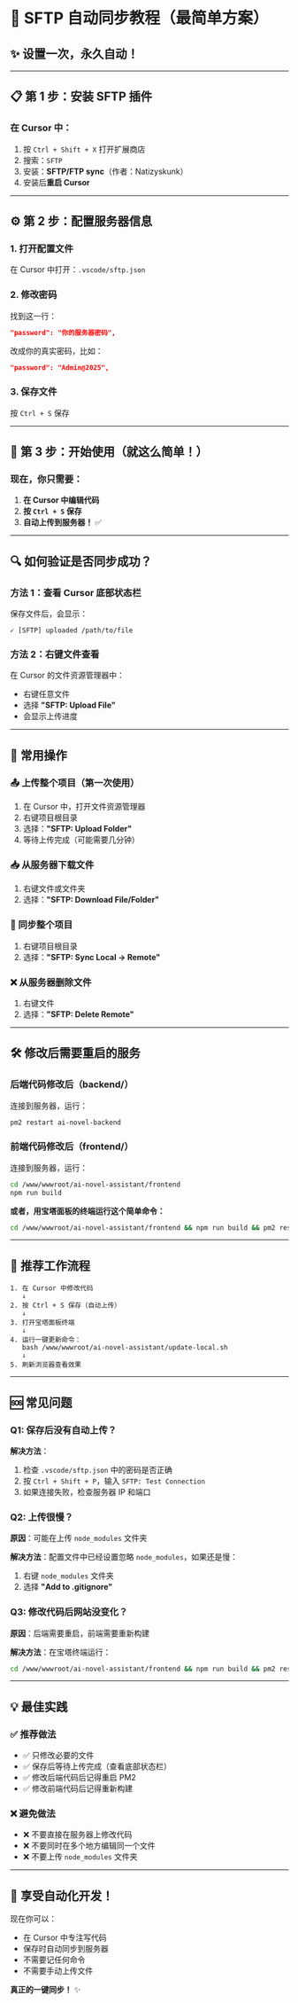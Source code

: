 # 🚀 SFTP 自动同步教程（最简单方案）

## ✨ 设置一次，永久自动！

---

## 📋 第 1 步：安装 SFTP 插件

### 在 Cursor 中：

1. 按 `Ctrl + Shift + X` 打开扩展商店
2. 搜索：`SFTP`
3. 安装：**SFTP/FTP sync**（作者：Natizyskunk）
4. 安装后**重启 Cursor**

---

## ⚙️ 第 2 步：配置服务器信息

### 1. 打开配置文件

在 Cursor 中打开：`.vscode/sftp.json`

### 2. 修改密码

找到这一行：
```json
"password": "你的服务器密码",
```

改成你的真实密码，比如：
```json
"password": "Admin@2025",
```

### 3. 保存文件

按 `Ctrl + S` 保存

---

## 🎉 第 3 步：开始使用（就这么简单！）

### 现在，你只需要：

1. **在 Cursor 中编辑代码**
2. **按 `Ctrl + S` 保存**
3. **自动上传到服务器！** ✅

---

## 🔍 如何验证是否同步成功？

### 方法 1：查看 Cursor 底部状态栏

保存文件后，会显示：
```
✓ [SFTP] uploaded /path/to/file
```

### 方法 2：右键文件查看

在 Cursor 的文件资源管理器中：
- 右键任意文件
- 选择 **"SFTP: Upload File"**
- 会显示上传进度

---

## 🎯 常用操作

### 📤 上传整个项目（第一次使用）

1. 在 Cursor 中，打开文件资源管理器
2. 右键项目根目录
3. 选择：**"SFTP: Upload Folder"**
4. 等待上传完成（可能需要几分钟）

### 📥 从服务器下载文件

1. 右键文件或文件夹
2. 选择：**"SFTP: Download File/Folder"**

### 🔄 同步整个项目

1. 右键项目根目录
2. 选择：**"SFTP: Sync Local -> Remote"**

### ❌ 从服务器删除文件

1. 右键文件
2. 选择：**"SFTP: Delete Remote"**

---

## 🛠️ 修改后需要重启的服务

### 后端代码修改后（backend/）

连接到服务器，运行：
```bash
pm2 restart ai-novel-backend
```

### 前端代码修改后（frontend/）

连接到服务器，运行：
```bash
cd /www/wwwroot/ai-novel-assistant/frontend
npm run build
```

**或者，用宝塔面板的终端运行这个简单命令：**
```bash
cd /www/wwwroot/ai-novel-assistant/frontend && npm run build && pm2 restart ai-novel-backend
```

---

## 🎨 **推荐工作流程**

```
1. 在 Cursor 中修改代码
   ↓
2. 按 Ctrl + S 保存（自动上传）
   ↓
3. 打开宝塔面板终端
   ↓
4. 运行一键更新命令：
   bash /www/wwwroot/ai-novel-assistant/update-local.sh
   ↓
5. 刷新浏览器查看效果
```

---

## 🆘 常见问题

### Q1: 保存后没有自动上传？

**解决方法**：
1. 检查 `.vscode/sftp.json` 中的密码是否正确
2. 按 `Ctrl + Shift + P`，输入 `SFTP: Test Connection`
3. 如果连接失败，检查服务器 IP 和端口

### Q2: 上传很慢？

**原因**：可能在上传 `node_modules` 文件夹

**解决方法**：配置文件中已经设置忽略 `node_modules`，如果还是慢：
1. 右键 `node_modules` 文件夹
2. 选择 **"Add to .gitignore"**

### Q3: 修改代码后网站没变化？

**原因**：后端需要重启，前端需要重新构建

**解决方法**：在宝塔终端运行：
```bash
cd /www/wwwroot/ai-novel-assistant/frontend && npm run build && pm2 restart ai-novel-backend
```

---

## 💡 最佳实践

### ✅ 推荐做法

- ✅ 只修改必要的文件
- ✅ 保存后等待上传完成（查看底部状态栏）
- ✅ 修改后端代码后记得重启 PM2
- ✅ 修改前端代码后记得重新构建

### ❌ 避免做法

- ❌ 不要直接在服务器上修改代码
- ❌ 不要同时在多个地方编辑同一个文件
- ❌ 不要上传 `node_modules` 文件夹

---

## 🎉 享受自动化开发！

现在你可以：
- 在 Cursor 中专注写代码
- 保存时自动同步到服务器
- 不需要记任何命令
- 不需要手动上传文件

**真正的一键同步！** ✨






